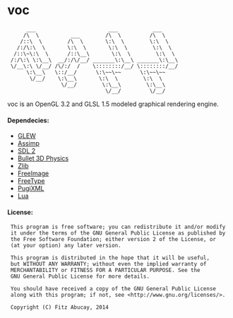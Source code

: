 # voc

```
      ___                       ___           ___     
     /\  \          ___        /\  \         /\  \    
    /::\  \        /\  \       \:\  \        \:\  \   
   /:/\:\  \       \:\  \       \:\  \        \:\  \  
  /::\~\:\  \      /::\__\       \:\  \        \:\  \ 
 /:/\:\ \:\__\  __/:/\/__/ _______\:\__\ _______\:\__\
 \/__\:\ \/__/ /\/:/  /    \::::::::/__/ \::::::::/__/
      \:\__\   \::/__/      \:\~~\~~      \:\~~\~~    
       \/__/    \:\__\       \:\  \        \:\  \     
                 \/__/        \:\__\        \:\__\    
                               \/__/         \/__/    
```

voc is an OpenGL 3.2 and GLSL 1.5 modeled graphical rendering engine.

#### Dependecies:

+ [GLEW][0]
+ [Assimp][1]
+ [SDL 2][2]
+ [Bullet 3D Physics][3]
+ [Zlib][4]
+ [FreeImage][5]
+ [FreeType][6]
+ [PugiXML][7]
+ [Lua][8]


#### License:

```
 This program is free software; you can redistribute it and/or modify
 it under the terms of the GNU General Public License as published by
 the Free Software Foundation; either version 2 of the License, or
 (at your option) any later version.

 This program is distributed in the hope that it will be useful,
 but WITHOUT ANY WARRANTY; without even the implied warranty of
 MERCHANTABILITY or FITNESS FOR A PARTICULAR PURPOSE. See the
 GNU General Public License for more details.

 You should have received a copy of the GNU General Public License
 along with this program; if not, see <http://www.gnu.org/licenses/>.

 Copyright (C) Fitz Abucay, 2014
```

[0]: http://glew.sourceforge.net/
[1]: http://assimp.sourceforge.net/
[2]: http://www.libsdl.org/
[3]: http://bulletphysics.org/wordpress/
[4]: http://www.zlib.net/
[5]: http://freeimage.sourceforge.net/
[6]: http://www.freetype.org/
[7]: http://pugixml.org/
[8]: http://www.lua.org/


